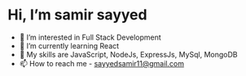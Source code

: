  # Hi, I’m samir sayyed
- 👀 I’m interested in Full Stack Development
- 🌱 I’m currently learning React
- 💞️ My skills are JavaScript, NodeJs, ExpressJs, MySql, MongoDB
- 📫 How to reach me - sayyedsamir11@gmail.com

<!---
samir-sayyed/samir-sayyed is a ✨ special ✨ repository because its `README.md` (this file) appears on your GitHub profile.
You can click the Preview link to take a look at your changes.
--->
